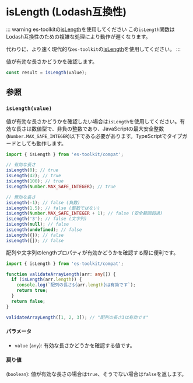# isLength (Lodash互換性)

::: warning es-toolkitの[isLength](../../predicate/isLength.md)を使用してください
この`isLength`関数はLodash互換性のための複雑な処理により動作が遅くなります。

代わりに、より速く現代的な`es-toolkit`の[isLength](../../predicate/isLength.md)を使用してください。
:::

値が有効な長さかどうかを確認します。

```typescript
const result = isLength(value);
```

## 参照

### `isLength(value)`

値が有効な長さかどうかを確認したい場合は`isLength`を使用してください。有効な長さは数値型で、非負の整数であり、JavaScriptの最大安全整数(`Number.MAX_SAFE_INTEGER`)以下である必要があります。TypeScriptでタイプガードとしても動作します。

```typescript
import { isLength } from 'es-toolkit/compat';

// 有効な長さ
isLength(0); // true
isLength(42); // true
isLength(100); // true
isLength(Number.MAX_SAFE_INTEGER); // true

// 無効な長さ
isLength(-1); // false (負数)
isLength(1.5); // false (整数ではない)
isLength(Number.MAX_SAFE_INTEGER + 1); // false (安全範囲超過)
isLength('3'); // false (文字列)
isLength(null); // false
isLength(undefined); // false
isLength({}); // false
isLength([]); // false
```

配列や文字列のlengthプロパティが有効かどうかを確認する際に便利です。

```typescript
import { isLength } from 'es-toolkit/compat';

function validateArrayLength(arr: any[]) {
  if (isLength(arr.length)) {
    console.log(`配列の長さ${arr.length}は有効です`);
    return true;
  }
  return false;
}

validateArrayLength([1, 2, 3]); // "配列の長さ3は有効です"
```

#### パラメータ

- `value` (`any`): 有効な長さかどうかを確認する値です。

#### 戻り値

(`boolean`): 値が有効な長さの場合は`true`、そうでない場合は`false`を返します。
